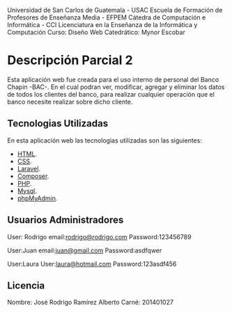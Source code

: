 Universidad de San Carlos de Guatemala - USAC
Escuela de Formación de Profesores de Enseñanza Media - EFPEM
Cátedra de Computación e Informática - CCI
Licenciatura en la Enseñanza de la Informática y Computación
Curso: Diseño Web
Catedrático: Mynor Escobar
# Descripción Parcial 2

Esta aplicación web fue creada para el uso interno de personal del Banco Chapin -BAC-.
En el cual podran ver, modificar, agregar y eliminar los datos de todos los clientes del banco, para realizar cualquier operación que el banco necesite realizar sobre dicho cliente.


## Tecnologias Utilizadas

En esta aplicación web las tecnologias utilizadas son las siguientes:

- [HTML](https://www.w3schools.com/html/).
- [CSS](https://www.w3schools.com/css/).
- [Laravel](https://laravel.com/).
- [Composer](https://getcomposer.org/).
- [PHP](https://www.php.net/).
- [Mysql](https://www.mysql.com/).
- [phpMyAdmin](https://www.phpmyadmin.net/).



## Usuarios Administradores
User: Rodrigo
email:rodrigo@rodrigo.com
Password:123456789

User:Juan
email:juan@gmail.com
Password:asdfqwer

User:Laura
User:laura@hotmail.com
Password:123asdf456

## Licencia
Nombre: José Rodrigo Ramírez Alberto
Carné: 201401027

